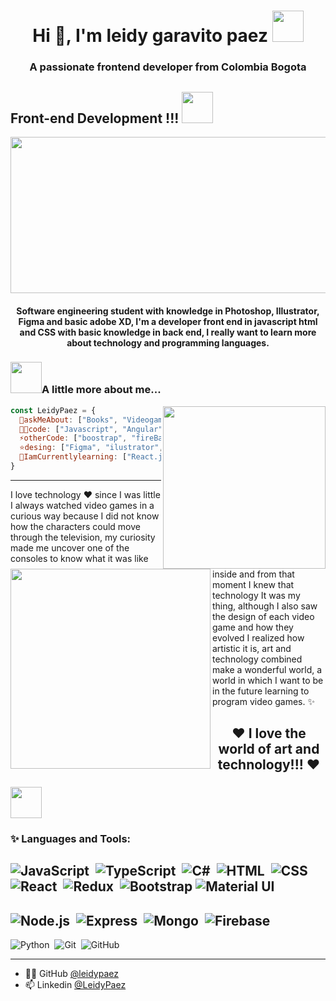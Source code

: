<h1 align="center">Hi 👋, I'm leidy garavito paez <img src="https://i.pinimg.com/originals/80/7b/5c/807b5c4b02e765bb4930b7c66662ef4b.gif" width="50"></h1>
<h3 align="center">A passionate frontend developer from Colombia Bogota</h3>

## Front-end Development !!! <img src="https://66.media.tumblr.com/50718b80406867d8a6e7aa063af47bd1/63065902e4a8cc57-d9/s500x750/b5e967738f5658302dca4df615f840342b961964.gif" width="50">
<img align="center" src= "https://i.pinimg.com/originals/a9/4c/9f/a94c9fc08b9a5d9d3e9dd8df59bb1553.gif" width="1000" height="250">
<h4 align="center">Software engineering student with knowledge in Photoshop, Illustrator, Figma and basic adobe XD, I'm a developer front end in javascript html and CSS with basic knowledge in back end, I really want to learn more about technology and programming languages.</h4>

### <img src="https://i.pinimg.com/originals/2d/a9/bd/2da9bdcb0074d4d14066640894234aa7.gif" width="50">A little more about me...

<img align='right' src="https://i.pinimg.com/originals/77/55/12/775512d222eb9562371cf24ca66ff790.gif" width="260">

```javascript
const LeidyPaez = {
  💬askMeAbout: ["Books", "Videogames", "Anime", "Paint", "Universe"],
  👨‍💻code: ["Javascript", "Angular", "TypeScript", "HTML", "CSS"],
  ⚡otherCode: ["boostrap", "fireBase", "MongoDB"],
  ⭐️desing: ["Figma", "ilustrator", "potoshop", "AdobeXD", "Canvas", "Visual studio code"],
  🌱IamCurrentlylearning: ["React.js", "MySQL", "Java", "Python", "node.js"]
}
```
***
<img src ="https://i.pinimg.com/236x/cc/45/1d/cc451df4f04ae2c39684deca360120e9.jpg" width="320" align="left">

I love technology ❤️ since I was little I always watched video games in a curious way because I did not know how the characters could move through the television, my curiosity made me uncover one of the consoles to know what it was like inside and from that moment I knew that technology It was my thing, although I also saw the design of each video game and how they evolved I realized how artistic it is, art and technology combined make a wonderful world, a world in which I want to be in the future learning to program video games. ✨
   
<h2 align="center">❤ I love the world of art and technology!!! ❤</h2>

### <img src="https://media.giphy.com/media/VgCDAzcKvsR6OM0uWg/giphy.gif" width="50"><h3 align="left">✨ Languages and Tools:</h3>

![JavaScript](https://img.shields.io/badge/-JavaScript-05122A?style=flat&logo=javascript)&nbsp;
![TypeScript](https://img.shields.io/badge/-TypeScript-05122A?style=flat&logo=typescript)&nbsp;
![C#](https://img.shields.io/badge/-C%23-05122A?style=flat&logo=csharp)&nbsp;
![HTML](https://img.shields.io/badge/-HTML-05122A?style=flat&logo=HTML5)&nbsp;
![CSS](https://img.shields.io/badge/-CSS-05122A?style=flat&logo=CSS3&logoColor=1572B6)&nbsp;
![React](https://img.shields.io/badge/-React-05122A?style=flat&logo=react)&nbsp;
![Redux](https://img.shields.io/badge/-Redux-05122A?style=flat&logo=redux)&nbsp;
![Bootstrap](https://img.shields.io/badge/-Bootstrap-05122A?style=flat&logo=bootstrap&logoColor=563D7C)
![Material UI](https://img.shields.io/badge/-MaterialUI-05122A?style=flat&logo=mui)&nbsp;
--
![Node.js](https://img.shields.io/badge/-Node.js-05122A?style=flat&logo=node.js)&nbsp;
![Express](https://img.shields.io/badge/-Express-05122A?style=flat&logo=express)&nbsp;
![Mongo](https://img.shields.io/badge/-MongoDB-05122A?style=flat&logo=mongodb)&nbsp;
![Firebase](https://img.shields.io/badge/-Firebase-05122A?style=flat&logo=firebase)&nbsp;
--
![Python](https://img.shields.io/badge/-Python-05122A?style=flat&logo=python)&nbsp;
![Git](https://img.shields.io/badge/-Git-05122A?style=flat&logo=git)&nbsp;
![GitHub](https://img.shields.io/badge/-GitHub-05122A?style=flat&logo=github)&nbsp;


***
 * 👨‍💻 GitHub [@leidypaez](https://github.com/leidypaez)
 * 📫 Linkedin [@LeidyPaez](https://www.linkedin.com/in/leidy-paez-3963b1220/)
